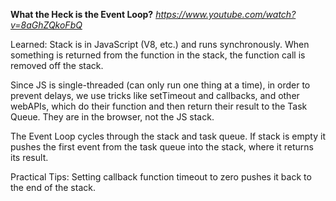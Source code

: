**What the Heck is the Event Loop?**
*https://www.youtube.com/watch?v=8aGhZQkoFbQ*

Learned:
Stack is in JavaScript (V8, etc.) and runs synchronously. When something is returned from the function in the stack, the function call is removed off the stack. 

Since JS is single-threaded (can only run one thing at a time), in order to prevent delays, we use tricks like setTimeout and callbacks, and other webAPIs, which do their function and then return their result to the Task Queue. They are in the browser, not the JS stack.

The Event Loop cycles through the stack and task queue. If stack is empty it pushes the first event from the task queue into the stack, where it returns its result.

Practical Tips:
Setting callback function timeout to zero pushes it back to the end of the stack. 
